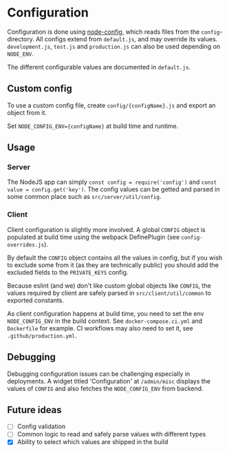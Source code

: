 # Configuration

Configuration is done using [node-config](https://github.com/node-config), which reads files from the `config`-directory.
All configs extend from `default.js`, and may override its values.
`development.js`, `test.js` and `production.js` can also be used depending on `NODE_ENV`.

The different configurable values are documented in `default.js`.

## Custom config

To use a custom config file, create `config/{configName}.js` and export an object from it.

Set `NODE_CONFIG_ENV={configName}` at build time and runtime.

## Usage

### Server

The NodeJS app can simply `const config = require('config')`
and `const value = config.get('key')`. The config values can be getted and parsed in some common place such as `src/server/util/config`.

### Client

Client configuration is slightly more involved.
A global `CONFIG` object is populated at build time using the webpack DefinePlugin (see `config-overrides.js`).

By default the `CONFIG` object contains all the values in config, but if you wish to exclude some from it (as they are technically public) you should add the excluded fields to the `PRIVATE_KEYS` config.

Because eslint (and we) don't like custom global objects like `CONFIG`, the values required by client are safely parsed in `src/client/util/common` to exported constants.

As client configuration happens at build time, you need to set the env `NODE_CONFIG_ENV` in the build context. See `docker-compose.ci.yml` and `Dockerfile` for example.
CI workflows may also need to set it, see `.github/production.yml`.

## Debugging

Debugging configuration issues can be challenging especially in deployments.
A widget titled 'Configuration' at `/admin/misc` displays the values of `CONFIG` and also fetches the `NODE_CONFIG_ENV` from backend.

## Future ideas

- [ ] Config validation
- [ ] Common logic to read and safely parse values with different types
- [x] Ability to select which values are shipped in the build
